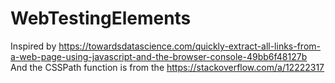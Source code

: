 # WebTestingElements



Inspired by https://towardsdatascience.com/quickly-extract-all-links-from-a-web-page-using-javascript-and-the-browser-console-49bb6f48127b
And the CSSPath function is from the https://stackoverflow.com/a/12222317
